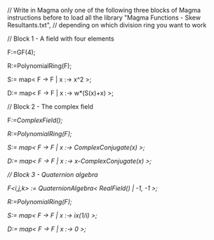 // Write in Magma only one of the following three blocks of Magma instructions before to load all the library "Magma Functions - Skew Resultants.txt", 
// depending on which division ring you want to work


// Block 1 - A field with four elements

F<w>:=GF(4); 

R<x>:=PolynomialRing(F);

S:= map< F -> F | x :-> x^2 >;

D:= map< F -> F | x :-> w*(S(x)+x) >;


// Block 2 - The complex field

F<i>:=ComplexField();

R<x>:=PolynomialRing(F);

S:= map< F -> F | x :-> ComplexConjugate(x) >;

D:= map< F -> F | x :-> x-ComplexConjugate(x) >;


// Block 3 - Quaternion algebra

F<i,j,k> := QuaternionAlgebra< RealField() | -1, -1 >;

R<x>:=PolynomialRing(F);

S:= map< F -> F | x :-> i*x*(1/i) >;

D:= map< F -> F | x :-> 0 >;

